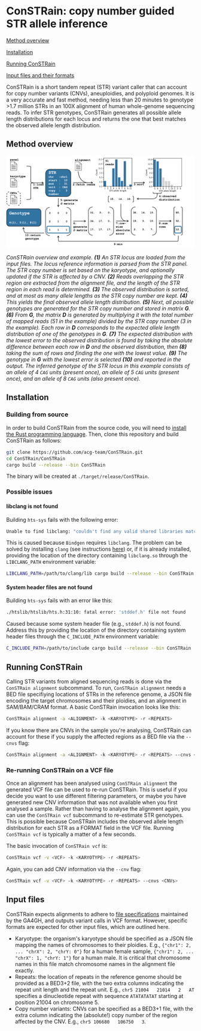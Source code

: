 # ConSTRain: copy number guided STR allele inference

[Method overview](#method-overview)

[Installation](#installation)

[Running ConSTRain](#running-constrain)

[Input files and their formats](#input-files)

ConSTRain is a short tandem repeat (STR) variant caller that can account for copy number variants (CNVs), aneuploidies, and polyploid genomes.
It is a very accurate and fast method, needing less than 20 minutes to genotype >1.7 million STRs in an 100X alignment of human whole-genome sequencing reads.
To infer STR genotypes, ConSTRain generates all possible allele length distributions for each locus and returns the one that best matches the observed allele length distribution.

## Method overview

<img src="./images/method_overview.png" alt="method overview" width=1000 height="auto">

*ConSTRain overview and example. **(1)** An STR locus are loaded from the input files. The locus reference information is parsed from the STR panel. The STR copy number is set based on the karyotype, and optionally updated if the STR is affected by a CNV. **(2)** Reads overlapping the STR region are extracted from the alignment file, and the length of the STR region in each read is determined. **(3)** The observed distribution is sorted, and at most as many allele lengths as the STR copy number are kept. **(4)** This yields the final observed allele length distribution. **(5)** Next, all possible genotypes are generated for the STR copy number and stored in matrix **G**. **(6)** From **G**, the matrix **D** is generated by multiplying it with the total number of mapped reads (51 in the example) divided by the STR copy number (3 in the example). Each row in **D** corresponds to the expected allele length distribution of one of the genotypes in **G**. **(7)** The expected distribution with the lowest error to the observed distribution is found by taking the absolute difference between each row in **D** and the observed distribution, then **(8)** taking the sum of rows and finding the one with the lowest value. **(9)** The genotype in **G** with the lowest error is selected **(10)** and reported in the output. The inferred genotype of the STR locus in this example consists of an allele of 4 `CAG` units (present once), an allele of 5 `CAG` units (present once), and an allele of 8 `CAG` units (also present once).*

## Installation
### Building from source
In order to build ConSTRain from the source code, you will need to [install the Rust programming language](https://www.rust-lang.org/tools/install).
Then, clone this repository and build ConSTRain as follows:

```bash
git clone https://github.com/acg-team/ConSTRain.git
cd ConSTRain/ConSTRain
cargo build --release --bin ConSTRain
```

The binary will be created at `./target/release/ConSTRain`.

### Possible issues
#### libclang is not found
Building `hts-sys` fails with the following error: 
```bash
Unable to find libclang: "couldn't find any valid shared libraries matching: ['libclang.so', 'libclang-*.so', 'libclang.so.*' 'libclang-*.so.*'], set the LIBCLANG_PATH environment variable to a path where one of these files can be found (invalid: [])"
```

This is caused because `Bindgen` requires `libclang`. The problem can be solved by installing `clang` (see instructions [here](https://rust-lang.github.io/rust-bindgen/requirements.html)) or, if it is already installed, providing the location of the directory containing `libclang.so` through the `LIBCLANG_PATH` environment variable:
```bash
LIBCLANG_PATH=/path/to/clang/lib cargo build --release --bin ConSTRain
```

#### System header files are not found
Building `hts-sys` fails with an error like this:
```bash
./htslib/htslib/hts.h:31:10: fatal error: 'stddef.h' file not found
```

Caused because some system header file (e.g., `stddef.h`) is not found. Address this by providing the location of the directory containing system header files through the `C_INCLUDE_PATH` environment variable:
```bash
C_INCLUDE_PATH=/path/to/include cargo build --release --bin ConSTRain
```

## Running ConSTRain
Calling STR variants from aligned sequencing reads is done via the `ConSTRain alignment` subcommand.
To run, `ConSTRain alignment` needs a BED file specifiying locations of STRs in the reference genome, a JSON file encoding the target chromosomes and their ploidies, and an alignment in SAM/BAM/CRAM format.
A basic ConSTRain invocation looks like this:

```bash
ConSTRain alignment -a <ALIGNMENT> -k <KARYOTYPE> -r <REPEATS>
```

If you know there are CNVs in the sample you're analysing, ConSTRain can account for these if you supply the affected regions as a BED file via the `--cnvs` flag:

```bash
ConSTRain alignment -a <ALIGNMENT> -k <KARYOTYPE> -r <REPEATS> --cnvs <CNVs>
```

### Re-running ConSTRain on a VCF file
Once an alignment has been analysed using `ConSTRain alignment` the generated VCF file can be used to re-run ConSTRain.
This is useful if you decide you want to use different filtering parameters, or maybe you have generated new CNV information that was not available when you first analysed a sample.
Rather than having to analyse the alignment again, you can use the `ConSTRain vcf` subcommand to re-estimate STR genotypes.
This is possible because ConSTRain includes the observed allele length distribution for each STR as a FORMAT field in the VCF file.
Running `ConSTRain vcf` is typically a matter of a few seconds.

The basic invocation of `ConSTRain vcf` is:

```bash
ConSTRain vcf -v <VCF> -k <KARYOTYPE> -r <REPEATS>
```

Again, you can add CNV information via the `--cnv` flag:

```bash
ConSTRain vcf -v <VCF> -k <KARYOTYPE> -r <REPEATS> --cnvs <CNVs>
```


## Input files
ConSTRain expects alignments to adhere to [file specifications](https://samtools.github.io/hts-specs/) maintained by the GA4GH, and outputs variant calls in VCF format.
However, specific formats are expected for other input files, which are outlined here. 

*   Karyotype: the organism's karyotype should be specified as a JSON file mapping the names of chromosomes to their ploidies.
E.g., `{"chr1": 2, ... "chrX": 2, "chrY: 0"}` for a human female sample, `{"chr1": 2, ... "chrX": 1, "chrY: 1"}` for a human male.
It is critical that chromosome names in this file match chromosome names in the alignment file exactly.
*   Repeats: the location of repeats in the reference genome should be provided as a BED3+2 file, with the two extra columns indicating the repeat unit length and the repeat unit.
E.g., `chr5 21004   21014   2   AT` specifies a dinucleotide repeat with sequence `ATATATATAT` starting at position 21004 on chromosome 5.
*   Copy number variants: CNVs can be specified as a BED3+1 file, with the extra column indicating the (absolute!) copy number of the region affected by the CNV.
E.g., `chr5 106680   106750   3`.
